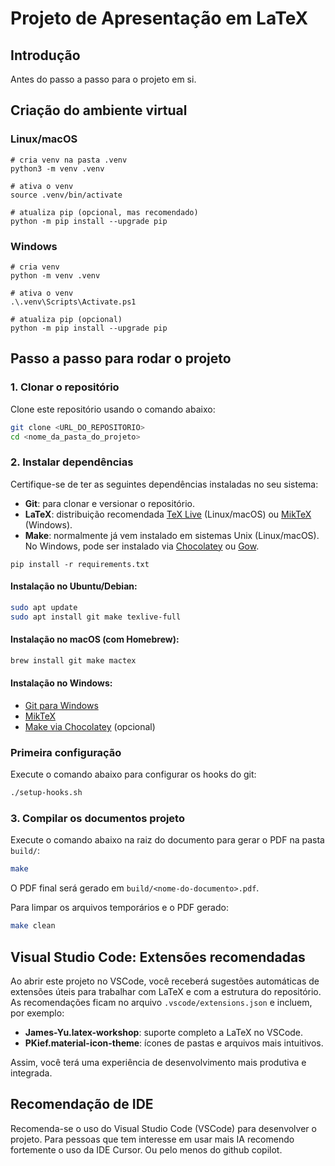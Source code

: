 # Projeto de Apresentação em LaTeX

## Introdução
Antes do passo a passo para o projeto em si.


## Criação do ambiente virtual 

### Linux/macOS
```
# cria venv na pasta .venv
python3 -m venv .venv

# ativa o venv
source .venv/bin/activate

# atualiza pip (opcional, mas recomendado)
python -m pip install --upgrade pip
```

### Windows
```
# cria venv
python -m venv .venv

# ativa o venv
.\.venv\Scripts\Activate.ps1

# atualiza pip (opcional)
python -m pip install --upgrade pip

```

## Passo a passo para rodar o projeto

### 1. Clonar o repositório

Clone este repositório usando o comando abaixo:
```sh
git clone <URL_DO_REPOSITORIO>
cd <nome_da_pasta_do_projeto>
```

### 2. Instalar dependências

Certifique-se de ter as seguintes dependências instaladas no seu sistema:

- **Git**: para clonar e versionar o repositório.
- **LaTeX**: distribuição recomendada [TeX Live](https://www.tug.org/texlive/) (Linux/macOS) ou [MikTeX](https://miktex.org/) (Windows).
- **Make**: normalmente já vem instalado em sistemas Unix (Linux/macOS). No Windows, pode ser instalado via [Chocolatey](https://chocolatey.org/) ou [Gow](https://github.com/bmatzelle/gow).

```
pip install -r requirements.txt
```

#### Instalação no Ubuntu/Debian:
```sh
sudo apt update
sudo apt install git make texlive-full
```

#### Instalação no macOS (com Homebrew):
```sh
brew install git make mactex
```

#### Instalação no Windows:
- [Git para Windows](https://git-scm.com/download/win)
- [MikTeX](https://miktex.org/download)
- [Make via Chocolatey](https://community.chocolatey.org/packages/make) (opcional)

### Primeira configuração

Execute o comando abaixo para configurar os hooks do git:
```sh
./setup-hooks.sh
```


### 3. Compilar os documentos projeto

Execute o comando abaixo na raiz do documento para gerar o PDF na pasta `build/`:
```sh
make
```
O PDF final será gerado em `build/<nome-do-documento>.pdf`.

Para limpar os arquivos temporários e o PDF gerado:
```sh
make clean
```

## Visual Studio Code: Extensões recomendadas

Ao abrir este projeto no VSCode, você receberá sugestões automáticas de extensões úteis para trabalhar com LaTeX e com a estrutura do repositório. As recomendações ficam no arquivo `.vscode/extensions.json` e incluem, por exemplo:
- **James-Yu.latex-workshop**: suporte completo a LaTeX no VSCode.
- **PKief.material-icon-theme**: ícones de pastas e arquivos mais intuitivos.

Assim, você terá uma experiência de desenvolvimento mais produtiva e integrada.

## Recomendação de IDE

Recomenda-se o uso do Visual Studio Code (VSCode) para desenvolver o projeto.
Para pessoas que tem interesse em usar mais IA recomendo fortemente o uso da IDE
Cursor. Ou pelo menos do github copilot.
